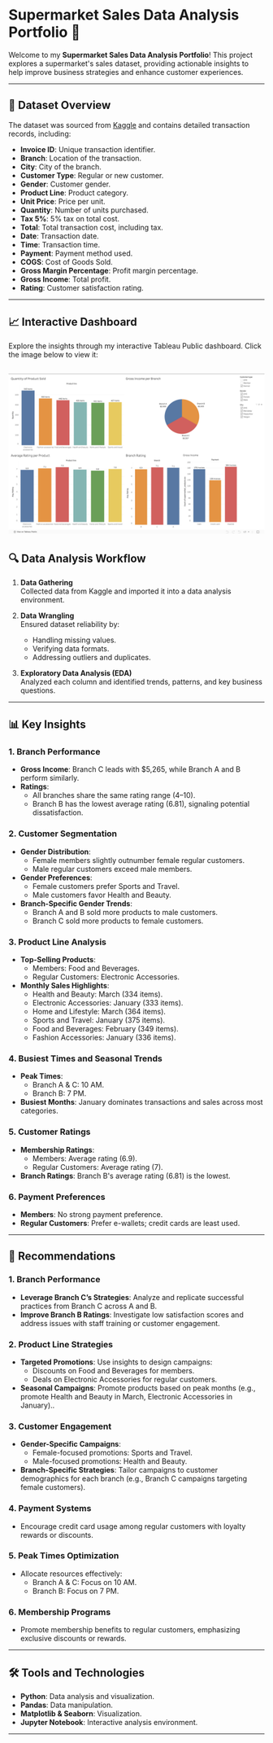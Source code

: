 # Supermarket Sales Data Analysis Portfolio 🛒

Welcome to my **Supermarket Sales Data Analysis Portfolio**! This project explores a supermarket's sales dataset, providing actionable insights to help improve business strategies and enhance customer experiences.

---

## 📂 Dataset Overview
The dataset was sourced from [Kaggle](https://www.kaggle.com/datasets/arunjangir245/super-market-sales) and contains detailed transaction records, including:
- **Invoice ID**: Unique transaction identifier.
- **Branch**: Location of the transaction.
- **City**: City of the branch.
- **Customer Type**: Regular or new customer.
- **Gender**: Customer gender.
- **Product Line**: Product category.
- **Unit Price**: Price per unit.
- **Quantity**: Number of units purchased.
- **Tax 5%**: 5% tax on total cost.
- **Total**: Total transaction cost, including tax.
- **Date**: Transaction date.
- **Time**: Transaction time.
- **Payment**: Payment method used.
- **COGS**: Cost of Goods Sold.
- **Gross Margin Percentage**: Profit margin percentage.
- **Gross Income**: Total profit.
- **Rating**: Customer satisfaction rating.

---
## 📈 Interactive Dashboard  
Explore the insights through my interactive Tableau Public dashboard. Click the image below to view it:  

[![Tableau Dashboard](./dashboard.png)](https://public.tableau.com/views/Supermarket_Dashboard_17378221482660/Dashboard1?:language=en-GB&:sid=&:redirect=auth&:display_count=n&:origin=viz_share_link)
---

## 🔍 Data Analysis Workflow
1. **Data Gathering**  
   Collected data from Kaggle and imported it into a data analysis environment.

2. **Data Wrangling**  
   Ensured dataset reliability by:
   - Handling missing values.
   - Verifying data formats.
   - Addressing outliers and duplicates.

3. **Exploratory Data Analysis (EDA)**  
   Analyzed each column and identified trends, patterns, and key business questions.

---

## 📊 Key Insights
### 1. Branch Performance
- **Gross Income**: Branch C leads with $5,265, while Branch A and B perform similarly.
- **Ratings**:
  - All branches share the same rating range (4–10).
  - Branch B has the lowest average rating (6.81), signaling potential dissatisfaction.

### 2. Customer Segmentation
- **Gender Distribution**:
  - Female members slightly outnumber female regular customers.
  - Male regular customers exceed male members.
- **Gender Preferences**:
  - Female customers prefer Sports and Travel.
  - Male customers favor Health and Beauty.
- **Branch-Specific Gender Trends**:
  - Branch A and B sold more products to male customers.
  - Branch C sold more products to female customers.

### 3. Product Line Analysis
- **Top-Selling Products**:
  - Members: Food and Beverages.
  - Regular Customers: Electronic Accessories.
- **Monthly Sales Highlights**:
  - Health and Beauty: March (334 items).
  - Electronic Accessories: January (333 items).
  - Home and Lifestyle: March (364 items).
  - Sports and Travel: January (375 items).
  - Food and Beverages: February (349 items).
  - Fashion Accessories: January (336 items).

### 4. Busiest Times and Seasonal Trends
- **Peak Times**:
  - Branch A & C: 10 AM.
  - Branch B: 7 PM.
- **Busiest Months**: January dominates transactions and sales across most categories.

### 5. Customer Ratings
- **Membership Ratings**:
  - Members: Average rating (6.9).
  - Regular Customers: Average rating (7).
- **Branch Ratings**: Branch B's average rating (6.81) is the lowest.

### 6. Payment Preferences
- **Members**: No strong payment preference.
- **Regular Customers**: Prefer e-wallets; credit cards are least used.

---

## 🌟 Recommendations
### 1. Branch Performance
- **Leverage Branch C’s Strategies**: Analyze and replicate successful practices from Branch C across A and B.
- **Improve Branch B Ratings**: Investigate low satisfaction scores and address issues with staff training or customer engagement.

### 2. Product Line Strategies
- **Targeted Promotions**: Use insights to design campaigns:
  - Discounts on Food and Beverages for members.
  - Deals on Electronic Accessories for regular customers.
- **Seasonal Campaigns**: Promote products based on peak months (e.g., promote Health and Beauty in March, Electronic Accessories in January)..

### 3. Customer Engagement
- **Gender-Specific Campaigns**:
  - Female-focused promotions: Sports and Travel.
  - Male-focused promotions: Health and Beauty.
- **Branch-Specific Strategies**: Tailor campaigns to customer demographics for each branch (e.g., Branch C campaigns targeting female customers).

### 4. Payment Systems
- Encourage credit card usage among regular customers with loyalty rewards or discounts.

### 5. Peak Times Optimization
- Allocate resources effectively:
  - Branch A & C: Focus on 10 AM.
  - Branch B: Focus on 7 PM.

### 6. Membership Programs
- Promote membership benefits to regular customers, emphasizing exclusive discounts or rewards.

---

## 🛠️ Tools and Technologies
- **Python**: Data analysis and visualization.
- **Pandas**: Data manipulation.
- **Matplotlib & Seaborn**: Visualization.
- **Jupyter Notebook**: Interactive analysis environment.

---
